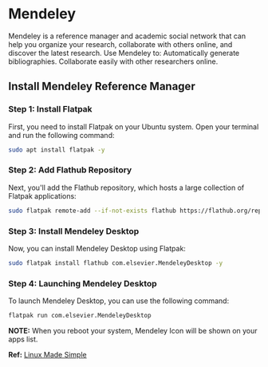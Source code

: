 # Mendeley

​Mendeley is a reference manager and academic social network that can help you organize your research, collaborate with others online, and discover the latest research. Use Mendeley to: Automatically generate bibliographies. Collaborate easily with other researchers online.

## Install Mendeley Reference Manager

### Step 1: Install Flatpak

First, you need to install Flatpak on your Ubuntu system. Open your terminal and run the following command:

```bash
sudo apt install flatpak -y
```

### Step 2: Add Flathub Repository

Next, you'll add the Flathub repository, which hosts a large collection of Flatpak applications:

```bash
sudo flatpak remote-add --if-not-exists flathub https://flathub.org/repo/flathub.flatpakrepo
```

### Step 3: Install Mendeley Desktop

Now, you can install Mendeley Desktop using Flatpak:

```bash
sudo flatpak install flathub com.elsevier.MendeleyDesktop -y
```

### Step 4: Launching Mendeley Desktop

To launch Mendeley Desktop, you can use the following command:

```bash
flatpak run com.elsevier.MendeleyDesktop
```

**NOTE:** When you reboot your system, Mendeley Icon will be shown on your apps list.

**Ref:** [Linux Made Simple](https://www.linuxmadesimple.info/2024/08/how-to-install-mendeley-desktop-on.html)
